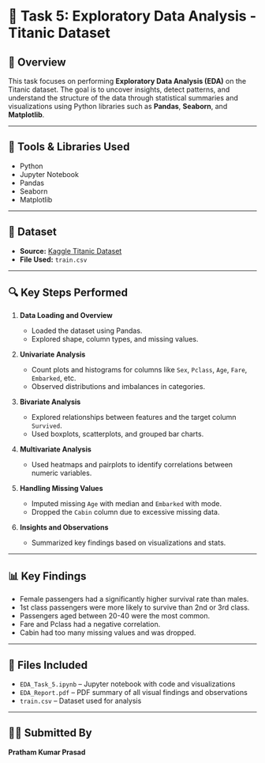 # 🚢 Task 5: Exploratory Data Analysis - Titanic Dataset

## 📌 Overview
This task focuses on performing **Exploratory Data Analysis (EDA)** on the Titanic dataset. The goal is to uncover insights, detect patterns, and understand the structure of the data through statistical summaries and visualizations using Python libraries such as **Pandas**, **Seaborn**, and **Matplotlib**.

---

## 🧰 Tools & Libraries Used
- Python
- Jupyter Notebook
- Pandas
- Seaborn
- Matplotlib

---

## 📁 Dataset
- **Source:** [Kaggle Titanic Dataset](https://www.kaggle.com/c/titanic/data)
- **File Used:** `train.csv`

---

## 🔍 Key Steps Performed

1. **Data Loading and Overview**
   - Loaded the dataset using Pandas.
   - Explored shape, column types, and missing values.

2. **Univariate Analysis**
   - Count plots and histograms for columns like `Sex`, `Pclass`, `Age`, `Fare`, `Embarked`, etc.
   - Observed distributions and imbalances in categories.

3. **Bivariate Analysis**
   - Explored relationships between features and the target column `Survived`.
   - Used boxplots, scatterplots, and grouped bar charts.

4. **Multivariate Analysis**
   - Used heatmaps and pairplots to identify correlations between numeric variables.

5. **Handling Missing Values**
   - Imputed missing `Age` with median and `Embarked` with mode.
   - Dropped the `Cabin` column due to excessive missing data.

6. **Insights and Observations**
   - Summarized key findings based on visualizations and stats.

---

## 📊 Key Findings
- Female passengers had a significantly higher survival rate than males.
- 1st class passengers were more likely to survive than 2nd or 3rd class.
- Passengers aged between 20-40 were the most common.
- Fare and Pclass had a negative correlation.
- Cabin had too many missing values and was dropped.

---

## 📎 Files Included
- `EDA_Task_5.ipynb` – Jupyter notebook with code and visualizations
- `EDA_Report.pdf` – PDF summary of all visual findings and observations
- `train.csv` – Dataset used for analysis

---

## 🧑‍💻 Submitted By
**Pratham Kumar Prasad**


